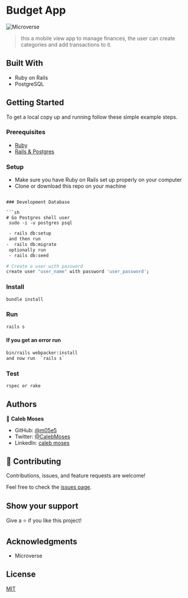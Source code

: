 # Budget App

![Microverse](https://img.shields.io/badge/Microverse-blueviolet)

>this a mobile view app to manage finances, the user can create categories and add transactions to it. 
## Built With

- Ruby on Rails
- PostgreSQL

## Getting Started

To get a local copy up and running follow these simple example steps.

### Prerequisites

- [Ruby](https://www.ruby-lang.org/en/)
- [Rails & Postgres](https://www.howtoforge.com/tutorial/ubuntu-ruby-on-rails/?fbclid=IwAR3G0lCOxctwwOCAXmJKAma8p-IciYv2qwwRUyOX-pULaB_7lmrGgMMK8G4)

### Setup

- Make sure you have Ruby on Rails set up properly on your computer
- Clone or download this repo on your machine


```

### Development Database

```sh
# Go Postgres shell user
 sudo -i -u postgres psql
```

```sh
 - rails db:setup
 and then run
-  rails db:migrate
 optionally run
 - rails db:seed

```

```sh
# Create a user with password
create user "user_name" with password 'user_password';

```

### Install

```sh
bundle install
```

### Run

```sh
rails s
```

#### If you get an error run

```sh
bin/rails webpacker:install
and now run  `rails s`
```

### Test

```sh
rspec or rake
```

## Authors

👤 **Caleb Moses**

- GitHub: [@m05e5](https://github.com/m05e5)
- Twitter: [@CalebMoses](https://twitter.com/CalebMo69401446)
- LinkedIn: [caleb moses](https://www.linkedin.com/in/acleb-moses/)

## 🤝 Contributing

Contributions, issues, and feature requests are welcome!

Feel free to check the [issues page](../../issues/).

## Show your support

Give a ⭐️ if you like this project!

## Acknowledgments

- Microverse

## License

[MIT](./LICENSE)

